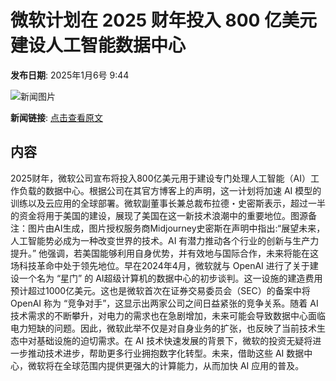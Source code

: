 # 微软计划在 2025 财年投入 800 亿美元建设人工智能数据中心

**发布日期**: 2025年1月6号 9:44

![新闻图片](https://pic.chinaz.com/picmap/202305291510088853_10.jpg)

**新闻链接**: [点击查看原文](https://www.aibase.com/zh/news/14466)

## 内容

2025财年，微软公司宣布将投入800亿美元用于建设专门处理人工智能（AI）工作负载的数据中心。根据公司在其官方博客上的声明，这一计划将加速 AI 模型的训练以及云应用的全球部署。微软副董事长兼总裁布拉德・史密斯表示，超过一半的资金将用于美国的建设，展现了美国在这一新技术浪潮中的重要地位。图源备注：图片由AI生成，图片授权服务商Midjourney史密斯在声明中指出:“展望未来，人工智能势必成为一种改变世界的技术。AI 有潜力推动各个行业的创新与生产力提升。” 他强调，若美国能够利用自身优势，并有效地与国际合作，未来将能在这场科技革命中处于领先地位。早在2024年4月，微软就与 OpenAI 进行了关于建设一个名为 “星门” 的 AI超级计算机的数据中心的初步谈判。这一设施的建造费用预计超过1000亿美元。这也是微软首次在证券交易委员会（SEC）的备案中将 OpenAI 称为 “竞争对手”，这显示出两家公司之间日益紧张的竞争关系。随着 AI 技术需求的不断攀升，对电力的需求也在急剧增加，未来可能会导致数据中心面临电力短缺的问题。因此，微软此举不仅是对自身业务的扩张，也反映了当前技术生态中对基础设施的迫切需求。在 AI 技术快速发展的背景下，微软的投资无疑将进一步推动技术进步，帮助更多行业拥抱数字化转型。未来，借助这些 AI 数据中心，微软将在全球范围内提供更强大的计算能力，从而加快 AI 应用的普及。
